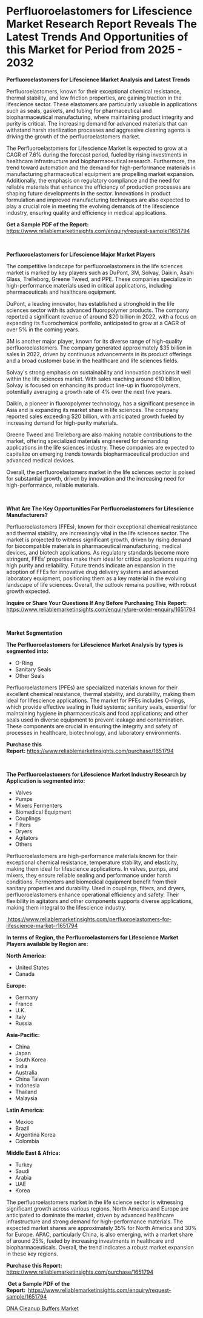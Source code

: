<p><h1>Perfluoroelastomers for Lifescience Market Research Report Reveals The Latest Trends And Opportunities of this Market for Period from 2025 - 2032</h1></p><p><strong>Perfluoroelastomers for Lifescience Market Analysis and Latest Trends</strong></p>
<p><p>Perfluoroelastomers, known for their exceptional chemical resistance, thermal stability, and low friction properties, are gaining traction in the lifescience sector. These elastomers are particularly valuable in applications such as seals, gaskets, and tubing for pharmaceutical and biopharmaceutical manufacturing, where maintaining product integrity and purity is critical. The increasing demand for advanced materials that can withstand harsh sterilization processes and aggressive cleaning agents is driving the growth of the perfluoroelastomers market.</p><p>The Perfluoroelastomers for Lifescience Market is expected to grow at a CAGR of 7.6% during the forecast period, fueled by rising investments in healthcare infrastructure and biopharmaceutical research. Furthermore, the trend toward automation and the demand for high-performance materials in manufacturing pharmaceutical equipment are propelling market expansion. Additionally, the emphasis on regulatory compliance and the need for reliable materials that enhance the efficiency of production processes are shaping future developments in the sector. Innovations in product formulation and improved manufacturing techniques are also expected to play a crucial role in meeting the evolving demands of the lifescience industry, ensuring quality and efficiency in medical applications.</p></p>
<p><strong>Get a Sample PDF of the Report:&nbsp;</strong> <a href="https://www.reliablemarketinsights.com/enquiry/request-sample/1651794?utm_campaign=2933&utm_medium=2&utm_source=Github&utm_content=ia&utm_term=23032025&utm_id=perfluoroelastomers-for-lifescience">https://www.reliablemarketinsights.com/enquiry/request-sample/1651794</a></p>
<p>&nbsp;</p>
<p><strong>Perfluoroelastomers for Lifescience Major Market Players</strong></p>
<p><p>The competitive landscape for perfluoroelastomers in the life sciences market is marked by key players such as DuPont, 3M, Solvay, Daikin, Asahi Glass, Trelleborg, Greene Tweed, and PPE. These companies specialize in high-performance materials used in critical applications, including pharmaceuticals and healthcare equipment.</p><p>DuPont, a leading innovator, has established a stronghold in the life sciences sector with its advanced fluoropolymer products. The company reported a significant revenue of around $20 billion in 2022, with a focus on expanding its fluorochemical portfolio, anticipated to grow at a CAGR of over 5% in the coming years.</p><p>3M is another major player, known for its diverse range of high-quality perfluoroelastomers. The company generated approximately $35 billion in sales in 2022, driven by continuous advancements in its product offerings and a broad customer base in the healthcare and life sciences fields.</p><p>Solvay's strong emphasis on sustainability and innovation positions it well within the life sciences market. With sales reaching around €10 billion, Solvay is focused on enhancing its product line-up in fluoropolymers, potentially averaging a growth rate of 4% over the next five years.</p><p>Daikin, a pioneer in fluoropolymer technology, has a significant presence in Asia and is expanding its market share in life sciences. The company reported sales exceeding $20 billion, with anticipated growth fueled by increasing demand for high-purity materials.</p><p>Greene Tweed and Trelleborg are also making notable contributions to the market, offering specialized materials engineered for demanding applications in the life sciences industry. These companies are expected to capitalize on emerging trends towards biopharmaceutical production and advanced medical devices.</p><p>Overall, the perfluoroelastomers market in the life sciences sector is poised for substantial growth, driven by innovation and the increasing need for high-performance, reliable materials.</p></p>
<p>&nbsp;</p>
<p><strong>What Are The Key Opportunities For Perfluoroelastomers for Lifescience Manufacturers?</strong></p>
<p><p>Perfluoroelastomers (FFEs), known for their exceptional chemical resistance and thermal stability, are increasingly vital in the life sciences sector. The market is projected to witness significant growth, driven by rising demand for biocompatible materials in pharmaceutical manufacturing, medical devices, and biotech applications. As regulatory standards become more stringent, FFEs’ properties make them ideal for critical applications requiring high purity and reliability. Future trends indicate an expansion in the adoption of FFEs for innovative drug delivery systems and advanced laboratory equipment, positioning them as a key material in the evolving landscape of life sciences. Overall, the outlook remains positive, with robust growth expected.</p></p>
<p><strong>Inquire or Share Your Questions If Any Before Purchasing This Report:</strong> <a href="https://www.reliablemarketinsights.com/enquiry/pre-order-enquiry/1651794?utm_campaign=2933&utm_medium=2&utm_source=Github&utm_content=ia&utm_term=23032025&utm_id=perfluoroelastomers-for-lifescience">https://www.reliablemarketinsights.com/enquiry/pre-order-enquiry/1651794</a></p>
<p>&nbsp;</p>
<p><strong>Market Segmentation</strong></p>
<p><strong>The Perfluoroelastomers for Lifescience Market Analysis by types is segmented into:</strong></p>
<p><ul><li>O-Ring</li><li>Sanitary Seals</li><li>Other Seals</li></ul></p>
<p><p>Perfluoroelastomers (PFEs) are specialized materials known for their excellent chemical resistance, thermal stability, and durability, making them ideal for lifescience applications. The market for PFEs includes O-rings, which provide effective sealing in fluid systems; sanitary seals, essential for maintaining hygiene in pharmaceuticals and food applications; and other seals used in diverse equipment to prevent leakage and contamination. These components are crucial in ensuring the integrity and safety of processes in healthcare, biotechnology, and laboratory environments.</p></p>
<p><strong>Purchase this Report:&nbsp;</strong><a href="https://www.reliablemarketinsights.com/purchase/1651794?utm_campaign=2933&utm_medium=2&utm_source=Github&utm_content=ia&utm_term=23032025&utm_id=perfluoroelastomers-for-lifescience">https://www.reliablemarketinsights.com/purchase/1651794</a></p>
<p>&nbsp;</p>
<p><strong>The Perfluoroelastomers for Lifescience Market Industry Research by Application is segmented into:</strong></p>
<p><ul><li>Valves</li><li>Pumps</li><li>Mixers Fermenters</li><li>Biomedical Equipment</li><li>Couplings</li><li>Filters</li><li>Dryers</li><li>Agitators</li><li>Others</li></ul></p>
<p><p>Perfluoroelastomers are high-performance materials known for their exceptional chemical resistance, temperature stability, and elasticity, making them ideal for lifescience applications. In valves, pumps, and mixers, they ensure reliable sealing and performance under harsh conditions. Fermenters and biomedical equipment benefit from their sanitary properties and durability. Used in couplings, filters, and dryers, perfluoroelastomers enhance operational efficiency and safety. Their flexibility in agitators and other components supports diverse applications, making them integral to the lifescience industry.</p></p>
<p><a href="https://www.reliablemarketinsights.com/perfluoroelastomers-for-lifescience-market-r1651794?utm_campaign=2933&utm_medium=2&utm_source=Github&utm_content=ia&utm_term=23032025&utm_id=perfluoroelastomers-for-lifescience">&nbsp;https://www.reliablemarketinsights.com/perfluoroelastomers-for-lifescience-market-r1651794</a></p>
<p><strong>In terms of Region, the Perfluoroelastomers for Lifescience Market Players available by Region are:</strong></p>
<p>
    <p> <strong> North America: </strong>
        <ul>
            <li>United States</li>
            <li>Canada</li>
        </ul>
        </p> 
    <p> <strong> Europe: </strong>
        <ul>
            <li>Germany</li>
            <li>France</li>
            <li>U.K.</li>
            <li>Italy</li>
            <li>Russia</li>
        </ul>
        </p> 
    <p> <strong> Asia-Pacific: </strong>
        <ul>
            <li>China</li>
            <li>Japan</li>
            <li>South Korea</li>
            <li>India</li>
            <li>Australia</li>
            <li>China Taiwan</li>
            <li>Indonesia</li>
            <li>Thailand</li>
            <li>Malaysia</li>
        </ul>
        </p> 
    <p> <strong> Latin America: </strong>
        <ul>
            <li>Mexico</li>
            <li>Brazil</li>
            <li>Argentina Korea</li>
            <li>Colombia</li>
        </ul>
        </p> 
    <p> <strong> Middle East & Africa: </strong>
        <ul>
            <li>Turkey</li>
            <li>Saudi</li>
            <li>Arabia</li>
            <li>UAE</li>
            <li>Korea</li>
        </ul>
    </p>
    </p>
<p><p>The perfluoroelastomers market in the life science sector is witnessing significant growth across various regions. North America and Europe are anticipated to dominate the market, driven by advanced healthcare infrastructure and strong demand for high-performance materials. The expected market shares are approximately 35% for North America and 30% for Europe. APAC, particularly China, is also emerging, with a market share of around 25%, fueled by increasing investments in healthcare and biopharmaceuticals. Overall, the trend indicates a robust market expansion in these key regions.</p></p>
<p><strong>Purchase this Report: </strong><a href="https://www.reliablemarketinsights.com/purchase/1651794?utm_campaign=2933&utm_medium=2&utm_source=Github&utm_content=ia&utm_term=23032025&utm_id=perfluoroelastomers-for-lifescience">https://www.reliablemarketinsights.com/purchase/1651794</a></p>
<p>&nbsp;<strong>Get a Sample PDF of the Report:&nbsp;&nbsp;</strong><a href="https://www.reliablemarketinsights.com/enquiry/request-sample/1651794?utm_campaign=2933&utm_medium=2&utm_source=Github&utm_content=ia&utm_term=23032025&utm_id=perfluoroelastomers-for-lifescience">https://www.reliablemarketinsights.com/enquiry/request-sample/1651794</a></p>
<p><strong></strong></p>
<p><p><a href="https://github.com/guinoopandam/Market-Research-Report-List-1/blob/main/dna-cleanup-buffers-market.md?utm_campaign=2933&utm_medium=2&utm_source=Github&utm_content=ia&utm_term=23032025&utm_id=perfluoroelastomers-for-lifescience">DNA Cleanup Buffers Market</a></p></p>